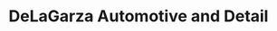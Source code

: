 ---
title: "DeLaGarza Automotive and Detail"
url: /abilene/delagarza-automotive-and-detail/
shop: car repair
---